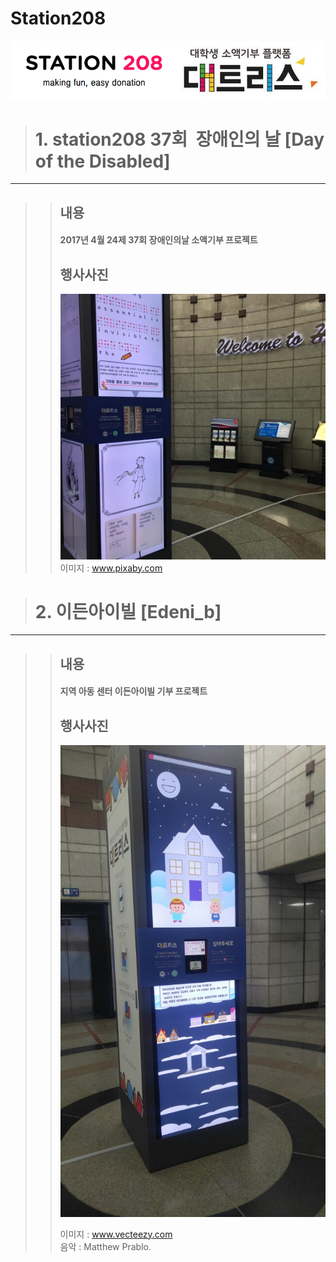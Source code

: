 Station208
==========
![Alt text](/station208.png?raw=true "Optional Title")

> # 1. station208 37회  장애인의 날 [Day of the Disabled]
-------------------------------------------------

>> ## 내용
>> #### 2017년 4월 24제 37회 장애인의날 소액기부 프로젝트
>> ## 행사사진
>> ![Alt text](/release.jpg?raw=true "Optional Title")  
>> 이미지 : www.pixaby.com


> # 2. 이든아이빌 [Edeni_b]
--------------------------
>> ## 내용
>> #### 지역 아동 센터 이든아이빌 기부 프로젝트
>> ## 행사사진
>> ![Alt text](/release1.jpg?raw=true "Optional Title")
>>
>> 이미지 : www.vecteezy.com  
>> 음악 : Matthew Prablo.  
